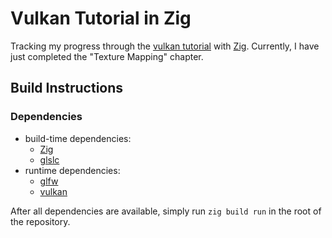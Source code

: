# Vulkan Tutorial in Zig

Tracking my progress through the [vulkan tutorial](https://docs.vulkan.org/tutorial/latest/) with [Zig](https://ziglang.org/).
Currently, I have just completed the "Texture Mapping" chapter.

## Build Instructions

### Dependencies
- build-time dependencies:
  - [Zig](https://ziglang.org/download/)
  - [glslc](https://github.com/google/shaderc)
- runtime dependencies:
  - [glfw](https://www.glfw.org/)
  - [vulkan](https://vulkan.org)

After all dependencies are available, simply run `zig build run` in the root of the repository.
